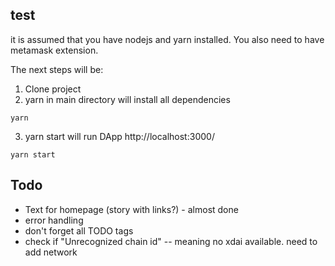 
<!-- ## developement
The smart contracts are build using truffle and tested locally using ganache-cli. -->


## test
it is assumed that you have nodejs and yarn installed. You also need to have metamask extension.

The next steps will be:
1. Clone project
2. yarn in main directory will install all dependencies
```
yarn
```
3. yarn start will run DApp http://localhost:3000/
```
yarn start
```


## Todo

- Text for homepage (story with links?) - almost done
- error handling
- don't forget all TODO tags
- check if "Unrecognized chain id" -- meaning no xdai available. need to add network

